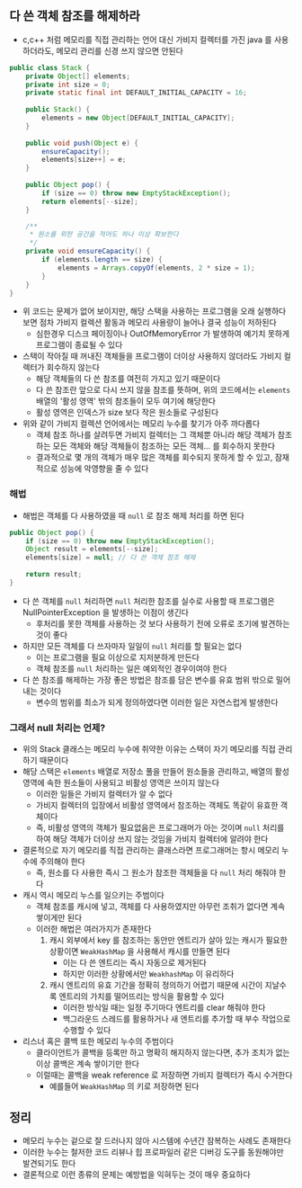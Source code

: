 ## 다 쓴 객체 참조를 해제하라

* c,c++ 처럼 메모리를 직접 관리하는 언어 대신 가비지 컬렉터를 가진 java 를 사용하더라도, 메모리 관리를 신경 쓰지 않으면 안된다

```java
public class Stack {
    private Object[] elements;
    private int size = 0;
    private static final int DEFAULT_INITIAL_CAPACITY = 16;
    
    public Stack() {
        elements = new Object[DEFAULT_INITIAL_CAPACITY];
    }
    
    public void push(Object e) {
        ensureCapacity();
        elements[size++] = e;
    }
    
    public Object pop() {
        if (size == 0) throw new EmptyStackException();
        return elements[--size];
    }

    /**
     * 원소를 위한 공간을 적어도 하나 이상 확보한다
     */
    private void ensureCapacity() {
        if (elements.length == size) {
            elements = Arrays.copyOf(elements, 2 * size = 1);
        }
    }
}
```

* 위 코드는 문제가 없어 보이지만, 해당 스택을 사용하는 프로그램을 오래 실행하다 보면 점차 가비지 컬렉션 활동과 메모리 사용량이 늘어나 결국 성능이 저하된다
    * 심한경우 디스크 페이징이나 OutOfMemoryError 가 발생하여 예기치 못하게 프로그램이 종료될 수 있다
* 스택이 작아질 때 꺼내진 객체들을 프로그램이 더이상 사용하지 않더라도 가비지 컬렉터가 회수하지 않는다
    * 해당 객체들의 다 쓴 참조를 여전히 가지고 있기 때문이다
    * 다 쓴 참조란 앞으로 다시 쓰지 않을 참조를 뜻하며, 위의 코드에서는 `elements` 배열의 '활성 영역' 밖의 참조들이 모두 여기에 해당한다
    * 활성 영역은 인덱스가 size 보다 작은 원소들로 구성된다
* 위와 같이 가비지 컬렉션 언어에서는 메모리 누수를 찾기가 아주 까다롭다
    * 객체 참조 하나를 살려두면 가비지 컬렉터는 그 객체뿐 아니라 해당 객체가 참조하는 모든 객체와 해당 객체들이 참조하는 모든 객체... 를 회수하지 못한다
    * 결과적으로 몇 개의 객체가 매우 많은 객체를 회수되지 못하게 할 수 있고, 잠재적으로 성능에 악영향을 줄 수 있다

### 해법

* 해법은 객체를 다 사용하였을 때 `null` 로 참조 해제 처리를 하면 된다

```java
public Object pop() {
    if (size == 0) throw new EmptyStackException();
    Object result = elements[--size];
    elements[size] = null; // 다 쓴 객체 참조 해제
        
    return result;
}
```

* 다 쓴 객체를 `null` 처리하면 `null` 처리한 참조를 실수로 사용할 때 프로그램은 NullPointerException 을 발생하는 이점이 생긴다
    * 후처리를 못한 객체를 사용하는 것 보다 사용하기 전에 오류로 조기에 발견하는 것이 좋다
* 하지만 모든 객체를 다 쓰자마자 일일이 `null` 처리를 할 필요는 없다
    * 이는 프로그램을 필요 이상으로 지저분하게 만든다
    * 객체 참조를 `null` 처리하는 일은 예외적인 경우이여야 한다
* 다 쓴 참조를 해제하는 가장 좋은 방법은 참조를 담은 변수를 유효 범위 밖으로 밀어내는 것이다
    * 변수의 범위를 최소가 되게 정의하였다면 이러한 일은 자연스럽게 발생한다

### 그래서 null 처리는 언제?

* 위의 Stack 클래스는 메모리 누수에 취약한 이유는 스택이 자기 메모리를 직접 관리하기 때문이다
* 해당 스택은 `elements` 배열로 저장소 풀을 만들어 원소들을 관리하고, 배열의 활성 영역에 속한 원소들이 사용되고 비활성 영역은 쓰이지 않는다
    * 이러한 일들은 가비지 컬렉터가 알 수 없다
    * 가비지 컬렉터의 입장에서 비활성 영역에서 참조하는 객체도 똑같이 유효한 객체이다
    * 즉, 비활성 영역의 객체가 필요없음은 프로그래머가 아는 것이며 `null` 처리를 하여 해당 객체가 더이상 쓰지 않는 것임을 가비지 컬렉터에 알려야 한다
* 결론적으로 자기 메모리를 직접 관리하는 클래스라면 프로그래머는 항시 메모리 누수에 주의해야 한다
    * 즉, 원소를 다 사용한 즉시 그 원소가 참조한 객체들을 다 `null` 처리 해줘야 한다
* 캐시 역시 메모리 누스를 일으키는 주범이다
    * 객체 참조를 캐시에 넣고, 객체를 다 사용하였지만 아무런 조취가 없다면 계속 쌓이게만 된다
    * 이러한 해법은 여러가지가 존재한다
        1. 캐시 외부에서 key 를 참조하는 동안만 엔트리가 살아 있는 캐시가 필요한 상황이면 `WeakHashMap` 을 사용해서 캐시를 만들면 된다
            * 이는 다 쓴 엔트리는 즉시 자동으로 제거된다
            * 하지만 이러한 상황에서만 `WeakhashMap` 이 유리하다
        2. 캐시 엔트리의 유효 기간을 정확히 정의하기 어렵기 때문에 시간이 지날수록 엔트리의 가치를 떨어뜨리는 방식을 활용할 수 있다
            * 이러한 방식일 때는 일정 주기마다 엔트리를 clear 해줘야 한다
            * 백그라운드 스레드를 활용하거나 새 엔트리를 추가할 때 부수 작업으로 수행할 수 있다
* 리스너 혹은 콜백 또한 메모리 누수의 주범이다
    * 클라이언트가 콜백을 등록만 하고 명확히 해지하지 않는다면, 추가 조치가 없는 이상 콜백은 계속 쌓이기만 한다
    * 이럴때는 콜백을 weak reference 로 저장하면 가비지 컬렉터가 즉시 수거한다
        * 예를들어 `WeakHashMap` 의 키로 저장하면 된다

## 정리

* 메모리 누수는 겉으로 잘 드러나지 않아 시스템에 수년간 잠복하는 사례도 존재한다
* 이러한 누수는 철저한 코드 리뷰나 힙 프로파일러 같은 디버깅 도구를 동원해야만 발견되기도 한다
* 결론적으로 이런 종류의 문제는 예방법을 익혀두는 것이 매우 중요하다
